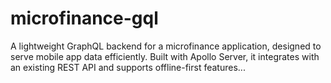 # microfinance-gql
A lightweight GraphQL backend for a microfinance application, designed to serve mobile app data efficiently. Built with Apollo Server, it integrates with an existing REST API and supports offline-first features...
